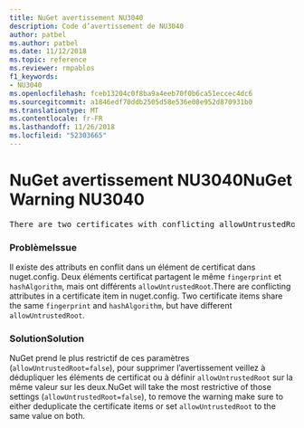 ```yaml
---
title: NuGet avertissement NU3040
description: Code d’avertissement de NU3040
author: patbel
ms.author: patbel
ms.date: 11/12/2018
ms.topic: reference
ms.reviewer: rmpablos
f1_keywords:
- NU3040
ms.openlocfilehash: fceb13204c0f8ba9a4eeb70f0b6ca51eccec4dc6
ms.sourcegitcommit: a1846edf70ddb2505d58e536e08e952d870931b0
ms.translationtype: MT
ms.contentlocale: fr-FR
ms.lasthandoff: 11/26/2018
ms.locfileid: "52303665"
---
```

# <a name="nuget-warning-nu3040"></a><span data-ttu-id="6450a-103">NuGet avertissement NU3040</span><span class="sxs-lookup"><span data-stu-id="6450a-103">NuGet Warning NU3040</span></span>

<pre>There are two certificates with conflicting allowUntrustedRoot attributes in the computed settings. The allowUntrustedRoot attribute is going to be set to false. Certificate: SHA256-3F9001EA83C560D712C24CF213C3D312CB3BFF51EE89435D3430BD06B5D0EECE</pre>

### <a name="issue"></a><span data-ttu-id="6450a-104">Problème</span><span class="sxs-lookup"><span data-stu-id="6450a-104">Issue</span></span>

<span data-ttu-id="6450a-105">Il existe des attributs en conflit dans un élément de certificat dans nuget.config. Deux éléments certificat partagent le même `fingerprint` et `hashAlgorithm`, mais ont différents `allowUntrustedRoot`.</span><span class="sxs-lookup"><span data-stu-id="6450a-105">There are conflicting attributes in a certificate item in nuget.config. Two certificate items share the same `fingerprint` and `hashAlgorithm`, but have different `allowUntrustedRoot`.</span></span>

### <a name="solution"></a><span data-ttu-id="6450a-106">Solution</span><span class="sxs-lookup"><span data-stu-id="6450a-106">Solution</span></span>

<span data-ttu-id="6450a-107">NuGet prend le plus restrictif de ces paramètres (`allowUntrustedRoot=false`), pour supprimer l’avertissement veillez à dédupliquer les éléments de certificat ou à définir `allowUntrustedRoot` sur la même valeur sur les deux.</span><span class="sxs-lookup"><span data-stu-id="6450a-107">NuGet will take the most restrictive of those settings (`allowUntrustedRoot=false`), to remove the warning make sure to either deduplicate the certificate items or set `allowUntrustedRoot` to the same value on both.</span></span>